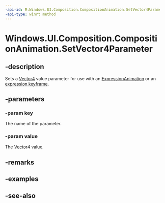 ```yaml
---
-api-id: M:Windows.UI.Composition.CompositionAnimation.SetVector4Parameter(System.String,Windows.Foundation.Numerics.Vector4)
-api-type: winrt method
---
```


<!-- Method syntax
public void SetVector4Parameter(System.String key, Windows.Foundation.Numerics.Vector4 value)
-->

# Windows.UI.Composition.CompositionAnimation.SetVector4Parameter

## -description
Sets a [Vector4](../windows.foundation.numerics/vector4.md) value parameter for use with an [ExpressionAnimation](expressionanimation.md) or an [expression keyframe](keyframeanimation_insertexpressionkeyframe_1955314135.md).



## -parameters
### -param key
The name of the parameter.

### -param value
The [Vector4](../windows.foundation.numerics/vector4.md) value.

## -remarks

## -examples

## -see-also
